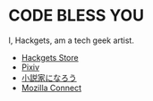 # CODE BLESS YOU

I, Hackgets, am a tech geek artist.

- [Hackgets Store](https://hackgets.booth.pm/)
- [Pixiv](https://www.pixiv.net/users/81706535)
- [小説家になろう](https://mypage.syosetu.com/2394317/)
- [Mozilla Connect](https://connect.mozilla.org/t5/user/viewprofilepage/user-id/3954)
